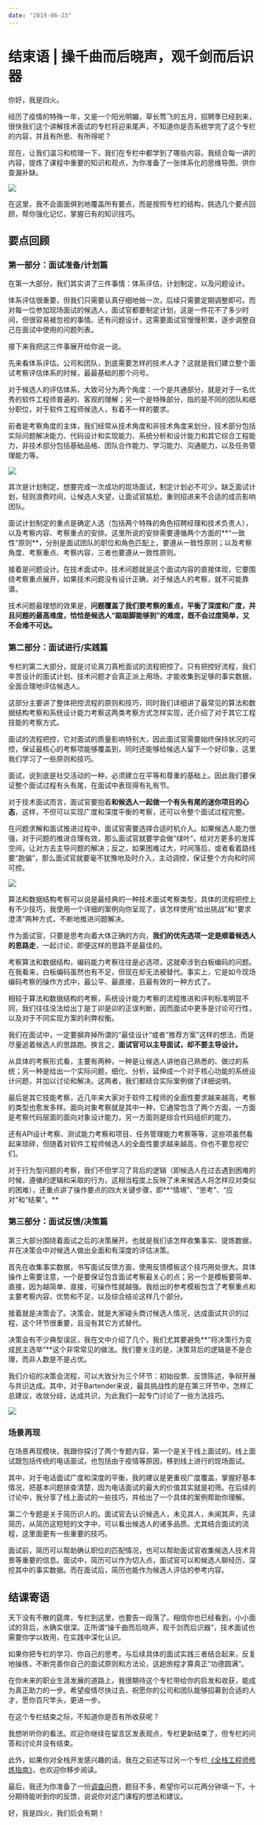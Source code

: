 ```yaml
---
date: "2019-06-23"
---  
```

      
# 结束语 | 操千曲而后晓声，观千剑而后识器
你好，我是四火。

经历了疫情的特殊一年，又是一个阳光明媚，草长莺飞的五月，招聘季已经到来，很快我们这个讲解技术面试的专栏将迎来尾声，不知道你是否系统学完了这个专栏的内容，并且有所思、有所得呢？

现在，让我们温习和梳理一下，我们在专栏中都学到了哪些内容。我结合每一讲的内容，提炼了课程中重要的知识和观点，为你准备了一张体系化的思维导图，供你查漏补缺。

![](/images/技术面试官识人手册/06.结束语/resourceimage2eae2eed3a386e2b39713c0929e4fd3967ae.jpg)

在这里，我不会面面俱到地覆盖所有要点，而是按照专栏的结构，挑选几个要点回顾，帮你强化记忆，掌握已有的知识技巧。

## 要点回顾

### 第一部分：面试准备/计划篇

在第一大部分，我们其实讲了三件事情：体系评估，计划制定，以及问题设计。

体系评估很重要，但我们只需要认真仔细地做一次，后续只需要定期调整即可。而对每一位参加现场面试的候选人，面试官都要制定计划，这是一件花不了多少时间，但很容易被忽视的事情。还有问题设计，这需要面试官慢慢积累，逐步调整自己在面试中使用的问题列表。

接下来我把这三件事展开给你说一说。

先来看体系评估。公司和团队，到底需要怎样的技术人才？这就是我们建立整个面试考察评估体系的时候，最最基础的那个问号。

对于候选人的评估体系，大致可分为两个角度：一个是共通部分，就是对于一名优秀的软件工程师普遍的、客观的理解；另一个是特殊部分，指的是不同的团队和细分职位，对于软件工程师候选人，有着不一样的要求。

<!-- [[[read_end]]] -->

前者是考察角度的主体，我们经常从技术角度和非技术角度来划分，技术部分包括实际问题解决能力、代码设计和实现能力、系统分析和设计能力和其它综合工程能力，非技术部分包括基础品格、团队合作能力、学习能力、沟通能力，以及任务管理能力等。

![](/images/技术面试官识人手册/06.结束语/resourceimagebce5bc17a2061eb1628e92b0b955891805e5.jpg)

其次是计划制定。想要完成一次成功的现场面试，制定计划必不可少。缺乏面试计划，轻则浪费时间，让候选人失望，让面试官尴尬，重则招进来不合适的成员影响团队。

面试计划制定的重点是确定人选（包括两个特殊的角色招聘经理和技术负责人），以及考察内容、考察重点的安排。这里所说的安排需要遵循两个方面的**“一致性”原则**，分别是面试团队的职位和角色匹配上，要遵从一致性原则；以及考察角度、考察重点、考察内容，三者也要遵从一致性原则。

接着是问题设计。在技术面试中，技术问题就是这个面试内容的直接体现，它要围绕考察重点展开，如果技术问题没有设计正确，对于候选人的考察，就不可能靠谱。

技术问题最理想的效果是，**问题覆盖了我们要考察的重点，平衡了深度和广度，并且问题的最高难度，恰恰是候选人“踮踮脚能够到”的难度，既不会过度简单，又不会难不可达。**

### 第二部分：面试进行/实践篇

专栏的第二大部分，就是讨论真刀真枪面试的流程把控了。只有把控好流程，我们辛苦设计的面试计划、技术问题才会真正派上用场，才能收集到足够的事实数据，全面合理地评估候选人。

这部分主要讲了整体把控流程的原则和技巧，同时我们详细讲了最常见的算法和数据结构考察和系统设计能力考察这两类考察方式怎样实现，还介绍了对于其它工程技能的考察方式。

面试的流程把控，它对面试的质量影响特别大，因此面试官需要始终保持状况的可控，保证最核心的考察项能够覆盖到，同时还能够给候选人留下一个好印象，这里我们学习了一些原则和技巧。

面试，说到底是社交活动的一种，必须建立在平等和尊重的基础上。因此我们要保证整个面试过程有头有尾，在面试中表现得有礼有节。

对于技术面试而言，面试官要抱着**和候选人一起做一个有头有尾的迷你项目的心态**，这样，不但可以实现广度和深度平衡的考察，还可以令整个面试过程完整。

在问题求解和面试推进过程中，面试官需要选择合适时机介入。如果候选人能力很强，对于问题的推进合理有效，那么面试官就要学会做“绿叶”，给对方更多的发挥空间，让对方去主导问题的解决；反之，如果困难过大，时间落后，或者看着路线要“跑偏”，那么面试官就要毫不犹豫地及时介入，主动调控，保证整个方向和时间可控。

![](/images/技术面试官识人手册/06.结束语/resourceimage441c44b7a5b00144e8f61defceed7329591c.jpg)

算法和数据结构考察可以说是最经典的一种技术面试考察类型，具体的流程把控上有不少技巧，我使用一个详细的案例向你呈现了，该怎样使用“给出挑战”和“要求澄清”两种方式，不断地推进问题解决。

作为面试官，只要是思考向着大体正确的方向，**我们的优先选项一定是顺着候选人的思路走**，一起讨论，即便这样的思路不是最佳的。

考察算法和数据结构，编码能力考察往往是必选项，这就牵涉到白板编码的问题。在我看来，白板编码虽然也有不足，但现在却无法被替代。事实上，它是如今现场编码考察的操作方式中，最公平、最直接，且最有效的一种方式了。

相较于算法和数据结构的考察，系统设计能力考察的流程推进和评判标准明显不同，我们往往没法给出丁是丁卯是卯的正误判断，因而面试中更多是讨论可行性，以及对于不同实现方案的利弊权衡。

我们在面试中，一定要摒弃掉所谓的“最佳设计”或者“推荐方案”这样的想法，而是尽量追着候选人的思路跑。换言之，**面试官可以主导面试，却不要主导设计。**

从具体的考察形式看，主要有两种，一种是让候选人讲他自己熟悉的、做过的系统；另一种是给出一个实际问题，细化、分析，延伸成一个对于核心功能的系统设计问题，并加以讨论和解决。这两者，我们都结合实际案例做了详细说明。

最后是其它技能考察，近几年来大家对于软件工程师的全面性要求越来越高，考察的类型也愈发多样。面向对象考察就是其中一种，它通常包含了两个方面，一方面是考察代码层面的面向对象设计能力，另一方面则是综合代码组织的能力。

还有API设计考察、测试能力考察和项目、任务管理能力考察等等，这些项虽然看起来琐碎，但随着对软件工程师候选人的全面性要求越来越高，你也不要忽视它们。

对于行为型问题的考察，我们不但学习了背后的逻辑（即候选人在过去遇到困难的时候，遵循的逻辑和采取的行为，这相当程度上反映了未来候选人将怎样应对类似的困难），还重点讲了操作要点的四大关键步骤，即**“情境”、“思考”、“应对”和“结果”。**

### 第三部分：面试反馈/决策篇

第三大部分围绕着面试之后的决策展开。也就是我们该怎样收集事实、提炼数据，并在决策会中对候选人做出全面和有深度的评估决策。

首先在收集事实数据，书写面试反馈方面，使用反馈模板这个技巧用处很大。具体操作上需要注意，一个是要保证包含面试考察最关心的点；另一个是模板要简单、直接，因为越简单、直接，可操作性就越强。我给出的参考模板包含了考察重点和主要考察内容，优势和不足，以及综合结论这样几个部分。

接着就是决策会了。决策会，就是大家碰头商讨候选人情况，达成面试共识的过程，这个环节很重要，且没有其它方式替代。

决策会有不少典型误区，我在文中介绍了几个，我们尤其要避免**“将决策行为变成民主选举”**这个非常常见的做法。我们要关注的是，决策背后的逻辑是不是合理，而非人数是不是占优。

我们介绍的决策会流程，可以大致分为三个环节：初始投票、反馈陈述，争辩开展与共识达成。其中，对于Bartender来说，最具挑战性的是在第三环节中，怎样汇总建议，收敛分歧，达成共识，为此我们一起专门讨论了一些方法技巧。

![](/images/技术面试官识人手册/06.结束语/resourceimage21c0210360595d2f68762bc1e23dbfbb91c0.jpg)

### 场景再现

在场景再现模块，我跟你探讨了两个专题内容，第一个是关于线上面试的。线上面试既包括传统的电话面试，也包括由于疫情等原因，移到线上进行的现场面试。

其中，对于电话面试广度和深度的平衡，我的建议是更重视广度覆盖，掌握好基本情况，把基本问题排查清楚，因为电话面试的最大的价值其实就是初筛。在后续的讨论中，我分享了线上面试的一些技巧，并给出了一个具体的案例帮助你理解。

第二个专题是关于简历识人的。面试官去认识候选人，未见其人，未闻其声，先读简历，从简历这短短的文字中，可以看出候选人的诸多品质。尤其结合面试的流程，这里面更有一些重要的技巧。

面试前，简历可以帮助确认职位的匹配情况，也可以帮助面试官收集候选人技术背景等重要的信息。面试中，简历可以作为切入点，面试官可以和候选人聊经历，深挖其中的事实数据。而在面试后，简历也能作为候选人评估的参考内容。

## 结课寄语

天下没有不散的筵席，专栏到这里，也要告一段落了。相信你也已经看到，小小面试的背后，水确实很深。正所谓“操千曲而后晓声，观千剑而后识器”，技术面试也需要你学以致用，在实践中深化认识。

如果你把专栏的学习、你自己的思考，与后续具体的面试实践三者结合起来，反复地操练，不断完善你自己的面试原则和方法论，这趟旅程才算真正“功德圆满”。

在你未来的职业生涯发展的道路上，我很期待这个专栏带给你的启发和收获，能成为真正助力的一步。希望疫情尽快过去，祝愿你的公司和团队能够招募到合适的人才，愿你百尺竿头，更进一步。

在这个专栏结束之际，不知道你是否有所收获呢？

我想听听你的看法。欢迎你继续在留言区发表观点，专栏更新结束了，但专栏的问答和讨论并没有结束。

此外，如果你对全栈开发感兴趣的话，我在之前还写过另一个专栏[《全栈工程师修炼指南》](https://time.geekbang.org/column/intro/100035501)，也欢迎你移步阅读。

最后，我还为你准备了一份[调查问卷](https://jinshuju.net/f/UxOB3l)，题目不多，希望你可以花两分钟填一下。十分期待能听到你的反馈，说说你对这门课程的想法和建议。

好，我是四火，我们后会有期！
